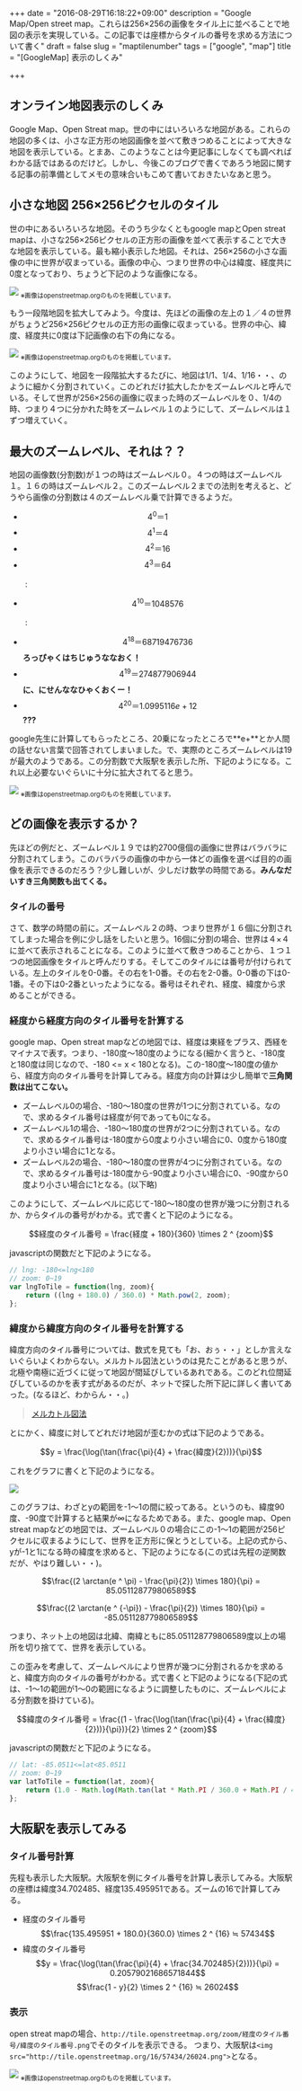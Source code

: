+++
date = "2016-08-29T16:18:22+09:00"
description = "Google Map/Open street map。これらは256×256の画像をタイル上に並べることで地図の表示を実現している。この記事では座標からタイルの番号を求める方法について書く"
draft = false
slug = "maptilenumber"
tags = ["google", "map"]
title = "[GoogleMap] 表示のしくみ"

+++

## オンライン地図表示のしくみ

Google Map、Open Streat map。世の中にはいろいろな地図がある。これらの地図の多くは、小さな正方形の地図画像を並べて敷きつめることによって大きな地図を表示している。とまあ、このようなことは今更記事にしなくても調べればわかる話ではあるのだけど。しかし、今後このブログで書くであろう地図に関する記事の前準備としてメモの意味合いもこめて書いておきたいなあと思う。

<!--more-->

## 小さな地図 256×256ピクセルのタイル

世の中にあるいろいろな地図。そのうち少なくともgoogle mapとOpen streat mapは、小さな256×256ピクセルの正方形の画像を並べて表示することで大きな地図を表示している。最も縮小表示した地図。それは、256×256の小さな画像の中に世界が収まっている。画像の中心、つまり世界の中心は緯度、経度共に0度となっており、ちょうど下記のような画像になる。

<img src="http://tile.openstreetmap.org/0/0/0.png">
<sub style="font-size:0.8em">※画像はopenstreetmap.orgのものを掲載しています。</sub>

もう一段階地図を拡大してみよう。今度は、先ほどの画像の左上の１／４の世界がちょうど256×256ピクセルの正方形の画像に収まっている。世界の中心、緯度、経度共に0度は下記画像の右下の角になる。

<img src="http://tile.openstreetmap.org/1/0/0.png">
<sub style="font-size:0.8em">※画像はopenstreetmap.orgのものを掲載しています。</sub>

このようにして、地図を一段階拡大するたびに、地図は1/1、1/4、1/16・・、のように細かく分割されていく。このどれだけ拡大したかをズームレベルと呼んでいる。そして世界が256×256の画像に収まった時のズームレベルを０、1/4の時、つまり４つに分かれた時をズームレベル１のようにして、ズームレベルは１ずつ増えていく。


## 最大のズームレベル、それは？？

地図の画像数(分割数)が１つの時はズームレベル０。４つの時はズームレベル１。１６の時はズームレベル２。このズームレベル２までの法則を考えると、どうやら画像の分割数は４のズームレベル乗で計算できるようだ。

- $$4^0＝1$$
- $$4^1＝4$$
- $$4^2＝16$$
- $$4^3＝64$$

　　:

- $$4^{10}＝1048576$$

　　:

- $$4^{18}＝68719476736$$ **ろっぴゃくはちじゅうななおく！**
- $$4^{19}＝274877906944$$ **に、にせんななひゃくおくー！**
- $$4^{20}＝1.0995116e+12$$ **???**

google先生に計算してもらったところ、20乗になったところで**e+**とか人間の話せない言葉で回答されてしまいました。で、実際のところズームレベルは19が最大のようである。この分割数で大阪駅を表示した所、下記のようになる。これ以上必要ないぐらいに十分に拡大されてると思う。

<img src="http://tile.openstreetmap.org/19/459474/208197.png">
<sub style="font-size:0.8em">※画像はopenstreetmap.orgのものを掲載しています。</sub>

## どの画像を表示するか？

先ほどの例だと、ズームレベル１９では約2700億個の画像に世界はバラバラに分割されてしまう。このバラバラの画像の中から一体どの画像を選べば目的の画像を表示できるのだろう？少し難しいが、少しだけ数学の時間である。**みんなだいすき三角関数も出てくる。**


### タイルの番号

さて、数学の時間の前に。ズームレベル２の時、つまり世界が１６個に分割されてしまった場合を例に少し話をしたいと思う。16個に分割の場合、世界は４×４に並べて表示されることになる。このように並べて敷きつめることから、１つ１つの地図画像をタイルと呼んだりする。そしてこのタイルには番号が付けられている。左上のタイルを0-0番。その右を1-0番。その右を2-0番。0-0番の下は0-1番。その下は0-2番といったようになる。番号はそれぞれ、経度、緯度から求めることができる。


### 経度から経度方向のタイル番号を計算する

google map、Open streat mapなどの地図では、経度は東経をプラス、西経をマイナスで表す。つまり、-180度〜180度のようになる(細かく言うと、-180度と180度は同じなので、-180 <= x < 180となる)。この-180度〜180度の値から、経度方向のタイル番号を計算してみる。経度方向の計算は少し簡単で**三角関数は出てこない。**

- ズームレベル0の場合、-180〜180度の世界が1つに分割されている。なので、求めるタイル番号は経度が何であっても0になる。
- ズームレベル1の場合、-180〜180度の世界が2つに分割されている。なので、求めるタイル番号は-180度から0度より小さい場合に0、0度から180度より小さい場合に1となる。
- ズームレベル2の場合、-180〜180度の世界が4つに分割されている。なので、求めるタイル番号は-180度から-90度より小さい場合に0、-90度から0度より小さい場合に1となる。(以下略)

このようにして、ズームレベルに応じて-180〜180度の世界が幾つに分割されるか、からタイルの番号がわかる。式で書くと下記のようになる。

$$経度のタイル番号 = \frac{経度 + 180}{360} \times 2 ^ {zoom}$$

javascriptの関数だと下記のようになる。

```javascript
// lng: -180<=lng<180
// zoom: 0~19
var lngToTile = function(lng, zoom){
    return ((lng + 180.0) / 360.0) * Math.pow(2, zoom);
};
```

### 緯度から緯度方向のタイル番号を計算する

緯度方向のタイル番号については、数式を見ても「お、おぅ・・」としか言えないぐらいよくわからない。メルカトル図法というのは見たことがあると思うが、北極や南極に近づくに従って地図が間延びしているあれである。このどれ位間延びしているのかを表す式があるのだが、ネットで探した所下記に詳しく書いてあった。(なるほど、わからん・・。)

> [メルカトル図法](http://www004.upp.so-net.ne.jp/s_honma/figure/mercator.htm)

とにかく、緯度に対してどれだけ地図が歪むかの式は下記のようである。

$$y = \frac{\log(\tan(\frac{\pi}{4} + \frac{緯度}{2}))}{\pi}$$

これをグラフに書くと下記のようになる。

<img src="https://goo.gl/5K4p3j">

このグラフは、わざとyの範囲を-1〜1の間に絞ってある。というのも、緯度90度、-90度で計算すると結果が∞になるためである。また、google map、Open streat mapなどの地図では、ズームレベル０の場合にこの-1〜1の範囲が256ピクセルに収まるようにして、世界を正方形に保とうとしている。上記の式から、yが-1と1になる時の緯度を求めると、下記のようになる(この式は先程の逆関数だが、やはり難しい・・)。

$$\frac{(2 \arctan(e ^ \pi) - \frac{\pi}{2}) \times 180}{\pi} = 85.051128779806589$$

$$\frac{(2 \arctan(e ^ {-\pi}) - \frac{\pi}{2}) \times 180}{\pi} = -85.051128779806589$$

つまり、ネット上の地図は北緯、南緯ともに85.051128779806589度以上の場所を切り捨てて、世界を表示している。

この歪みを考慮して、ズームレベルにより世界が幾つに分割されるかを求めると、緯度方向のタイルの番号がわかる。式で書くと下記のようになる(下記の式は、-1〜1の範囲が1〜0の範囲になるように調整したものに、ズームレベルによる分割数を掛けている)。

$$緯度のタイル番号 = \frac{(1 - \frac{\log(\tan(\frac{\pi}{4} + \frac{緯度}{2}))}{\pi})}{2} \times 2 ^ {zoom}$$

javascriptの関数だと下記のようになる。

```javascript
// lat: -85.0511<=lat<85.0511
// zoom: 0~19
var latToTile = function(lat, zoom){
    return (1.0 - Math.log(Math.tan(lat * Math.PI / 360.0 + Math.PI / 4)) / Math.PI) / 2 * Math.pow(2, zoom);
};
```

## 大阪駅を表示してみる

### タイル番号計算

先程も表示した大阪駅。大阪駅を例にタイル番号を計算し表示してみる。大阪駅の座標は緯度34.702485、経度135.495951である。ズームの16で計算してみる。

- 経度のタイル番号
  $$\frac{135.495951 + 180.0}{360.0} \times 2 ^ {16} ≒ 57434$$
- 緯度のタイル番号
  $$y = \frac{\log(\tan(\frac{\pi}{4} + \frac{34.702485}{2}))}{\pi} = 0.20579021686571844$$ 
  $$\frac{1 - y}{2} \times 2 ^ {16} ≒ 26024$$


### 表示

open streat mapの場合、`http://tile.openstreetmap.org/zoom/経度のタイル番号/緯度のタイル番号.png`でそのタイルを表示できる。
つまり、大阪駅は`<img src="http://tile.openstreetmap.org/16/57434/26024.png">`となる。

<img src="http://tile.openstreetmap.org/16/57434/26024.png">
<sub style="font-size:0.8em">※画像はopenstreetmap.orgのものを掲載しています。</sub>


